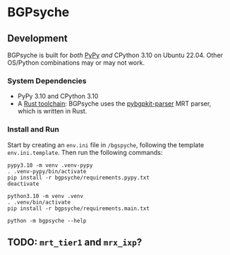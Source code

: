 # BGPsyche

## Development

BGPsyche is built for *both* [PyPy](https://www.pypy.org/download.html) *and*
CPython 3.10 on Ubuntu 22.04. Other OS/Python combinations may or may not work.

### System Dependencies

- PyPy 3.10 and CPython 3.10
- A [Rust toolchain](https://www.rust-lang.org/tools/install): BGPsyche uses the
  [pybgpkit-parser](https://github.com/bgpkit) MRT parser, which is written in
  Rust.
  
### Install and Run
  
Start by creating an `env.ini` file in `/bgspyche`, following the template
`env.ini.template`. Then run the following commands:

```{bash}
pypy3.10 -m venv .venv-pypy
. .venv-pypy/bin/activate
pip install -r bgpsyche/requirements.pypy.txt
deactivate

python3.10 -m venv .venv
. .venv/bin/activate
pip install -r bgpsyche/requirements.main.txt

python -m bgpsyche --help
```

## TODO: `mrt_tier1` and `mrx_ixp`?
